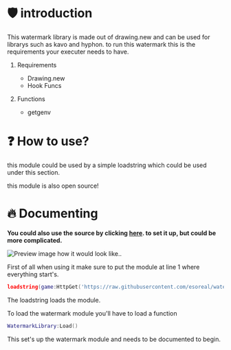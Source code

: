 # 🛡️ introduction
This watermark library is made out of drawing.new and can be used for librarys such as kavo and hyphon.
to run this watermark this is the requirements your executer needs to have.

1. Requirements
   - Drawing.new
   - Hook Funcs

2. Functions
   - getgenv

# ❓ How to use?
this module could be used by a simple loadstring which could be used under this section.

this module is also open source!

# 🔥 Documenting

**You could also use the source by clicking [here]([https://pages.github.com/](https://github.com/esoreal/watermark/blob/main/source.lua)). to set it up, but could be more complicated.** 


![Preview image how it would look like..](https://cdn.discordapp.com/attachments/1023145747035725824/1102487125569581166/image.png)


First of all when using it make sure to put the module at line 1 where everything start's.

```lua
loadstring(game:HttpGet('https://raw.githubusercontent.com/esoreal/watermark/main/source.lua'))()
```
The loadstring loads the module.

To load the watermark module you'll have to load a function

```lua
WatermarkLibrary:Load()
```

This set's up the watermark module and needs to be documented to begin.

